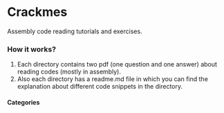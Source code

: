 # Crackmes
Assembly code reading tutorials and exercises.

### How it works?

1. Each directory contains two pdf (one question and one answer) about reading codes (mostly in assembly).
2. Also each directory has a readme.md file in which you can find the explanation about different code snippets in the directory.

#### Categories


